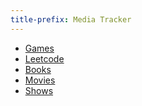 ```yaml
---
title-prefix: Media Tracker
---
```


- [Games](/games)
- [Leetcode](/leetcode)
- [Books]()
- [Movies]()
- [Shows]()
